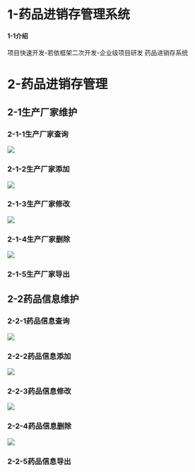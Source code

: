 # 1-药品进销存管理系统

#### 1-1介绍

项目快速开发-若依框架二次开发-企业级项目研发 药品进销存系统

# 2-药品进销存管理

## 2-1生产厂家维护

### 2-1-1生产厂家查询

![](media/900b1e5148cbdcfd02c0e927d819c218.png)

### 2-1-2生产厂家添加

![](media/c6eea87e36b5b08db3253878e74e61cf.png)

### 2-1-3生产厂家修改

![](media/67e525e19e410d6c720677ccdcfbf25c.png)

### 2-1-4生产厂家删除

![](media/5f70b58f2268346896184dd53d8781e7.png)

### 2-1-5生产厂家导出

## 2-2药品信息维护

### 2-2-1药品信息查询

![](media/b7e8b788d2741d4fbf2bfc23819e7bf8.png)

### 2-2-2药品信息添加

![](media/8a7fc2f12f866da20cc562cb94bf8ef3.png)

### 2-2-3药品信息修改

![](media/c448a8c2d0826d312ddef38943749636.png)

### 2-2-4药品信息删除

![](media/f0fd10a70379a41140c4d7e27cde4861.png)

### 2-2-5药品信息导出
